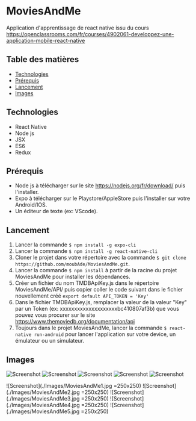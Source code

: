 # MoviesAndMe

Application d'apprentissage de react native issu du cours https://openclassrooms.com/fr/courses/4902061-developpez-une-application-mobile-react-native

## Table des matières
* [Technologies](#Technologies)
* [Prérequis](#Prérequis)
* [Lancement](#Lancement)
* [Images](#Images)

## Technologies
* React Native
* Node js
* JSX
* ES6
* Redux

## Prérequis
* Node js à télécharger sur le site https://nodejs.org/fr/download/ puis l'installer. 
* Expo à télécharger sur le Playstore/AppleStore puis l'installer sur votre Android/IOS. 
* Un éditeur de texte (ex: VScode).

## Lancement
1. Lancer la commande ``` $ npm install -g expo-cli  ```
2. Lancer la commande ``` $ npm install -g react-native-cli ```
3. Cloner le projet dans votre répertoire avec la commande ``` $ git clone https://github.com/moubAde/MoviesAndMe.git ```.
4. Lancer la commande ``` $ npm install ``` à partir de la racine du projet MoviesAndMe pour installer les dépendances.
5. Créer un fichier du nom TMDBApiKey.js dans le répertoire MoviesAndMe/API/ puis copier coller le code suivant dans le fichier nouvellement créé  ``` export default API_TOKEN = 'Key' ``` 
6. Dans le fichier TMDBApiKey.js, remplacer la valeur de la valeur "Key" par un Token (ex: xxxxxxxxxxxxxxxxxxxxbc410807af3b) que vous pouvez vous procurer sur le site https://www.themoviedb.org/documentation/api
7. Toujours dans le projet MoviesAndMe, lancer la commande ``` $ react-native run-android ``` pour lancer l'application sur votre device, un émulateur ou un simulateur.

## Images
<img src="./Images/MoviesAndMe1.jpg" alt="Screenshot" width="whatever" height="whatever">
<img src="./Images/MoviesAndMe2.jpg" alt="Screenshot" width="whatever" height="whatever">
<img src="./Images/MoviesAndMe3.jpg" alt="Screenshot" width="whatever" height="whatever">
<img src="./Images/MoviesAndMe4.jpg" alt="Screenshot" width="whatever" height="whatever">
<img src="./Images/MoviesAndMe5.jpg" alt="Screenshot" width="whatever" height="whatever">

![Screenshot](./Images/MoviesAndMe1.jpg =250x250)
![Screenshot](./Images/MoviesAndMe2.jpg =250x250)
![Screenshot](./Images/MoviesAndMe3.jpg =250x250)
![Screenshot](./Images/MoviesAndMe4.jpg =250x250)
![Screenshot](./Images/MoviesAndMe5.jpg =250x250)
